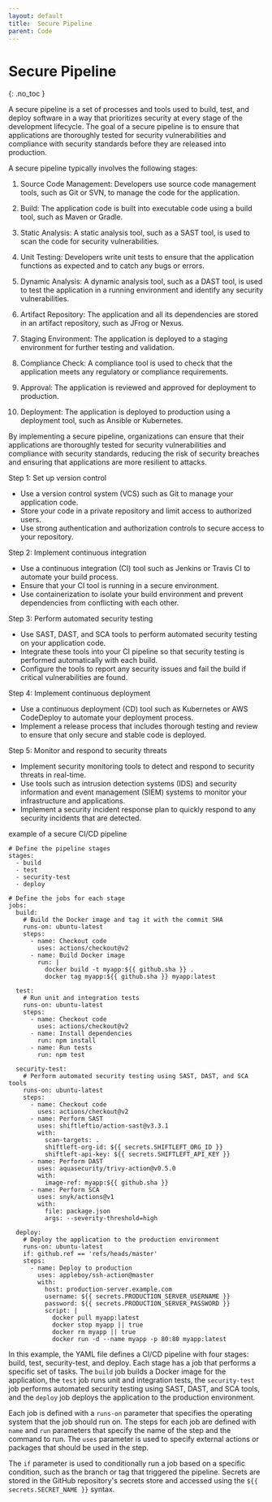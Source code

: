 ```yaml
---
layout: default
title:  Secure Pipeline
parent: Code
---
```


# Secure Pipeline
{: .no_toc }



A secure pipeline is a set of processes and tools used to build, test, and deploy software in a way that prioritizes security at every stage of the development lifecycle. The goal of a secure pipeline is to ensure that applications are thoroughly tested for security vulnerabilities and compliance with security standards before they are released into production.


A secure pipeline typically involves the following stages:

1. Source Code Management: Developers use source code management tools, such as Git or SVN, to manage the code for the application.

2. Build: The application code is built into executable code using a build tool, such as Maven or Gradle.

3. Static Analysis: A static analysis tool, such as a SAST tool, is used to scan the code for security vulnerabilities.

4. Unit Testing: Developers write unit tests to ensure that the application functions as expected and to catch any bugs or errors.

5. Dynamic Analysis: A dynamic analysis tool, such as a DAST tool, is used to test the application in a running environment and identify any security vulnerabilities.

6. Artifact Repository: The application and all its dependencies are stored in an artifact repository, such as JFrog or Nexus.

7. Staging Environment: The application is deployed to a staging environment for further testing and validation.

8. Compliance Check: A compliance tool is used to check that the application meets any regulatory or compliance requirements.

9. Approval: The application is reviewed and approved for deployment to production.

10. Deployment: The application is deployed to production using a deployment tool, such as Ansible or Kubernetes.

By implementing a secure pipeline, organizations can ensure that their applications are thoroughly tested for security vulnerabilities and compliance with security standards, reducing the risk of security breaches and ensuring that applications are more resilient to attacks.






Step 1: Set up version control

* Use a version control system (VCS) such as Git to manage your application code.
* Store your code in a private repository and limit access to authorized users.
* Use strong authentication and authorization controls to secure access to your repository.

Step 2: Implement continuous integration

* Use a continuous integration (CI) tool such as Jenkins or Travis CI to automate your build process.
* Ensure that your CI tool is running in a secure environment.
* Use containerization to isolate your build environment and prevent dependencies from conflicting with each other.

Step 3: Perform automated security testing

* Use SAST, DAST, and SCA tools to perform automated security testing on your application code.
* Integrate these tools into your CI pipeline so that security testing is performed automatically with each build.
* Configure the tools to report any security issues and fail the build if critical vulnerabilities are found.

Step 4: Implement continuous deployment

* Use a continuous deployment (CD) tool such as Kubernetes or AWS CodeDeploy to automate your deployment process.
* Implement a release process that includes thorough testing and review to ensure that only secure and stable code is deployed.

Step 5: Monitor and respond to security threats

* Implement security monitoring tools to detect and respond to security threats in real-time.
* Use tools such as intrusion detection systems (IDS) and security information and event management (SIEM) systems to monitor your infrastructure and applications.
* Implement a security incident response plan to quickly respond to any security incidents that are detected.


example of a secure CI/CD pipeline


```
# Define the pipeline stages
stages:
  - build
  - test
  - security-test
  - deploy

# Define the jobs for each stage
jobs:
  build:
    # Build the Docker image and tag it with the commit SHA
    runs-on: ubuntu-latest
    steps:
      - name: Checkout code
        uses: actions/checkout@v2
      - name: Build Docker image
        run: |
          docker build -t myapp:${{ github.sha }} .
          docker tag myapp:${{ github.sha }} myapp:latest

  test:
    # Run unit and integration tests
    runs-on: ubuntu-latest
    steps:
      - name: Checkout code
        uses: actions/checkout@v2
      - name: Install dependencies
        run: npm install
      - name: Run tests
        run: npm test

  security-test:
    # Perform automated security testing using SAST, DAST, and SCA tools
    runs-on: ubuntu-latest
    steps:
      - name: Checkout code
        uses: actions/checkout@v2
      - name: Perform SAST
        uses: shiftleftio/action-sast@v3.3.1
        with:
          scan-targets: .
          shiftleft-org-id: ${{ secrets.SHIFTLEFT_ORG_ID }}
          shiftleft-api-key: ${{ secrets.SHIFTLEFT_API_KEY }}
      - name: Perform DAST
        uses: aquasecurity/trivy-action@v0.5.0
        with:
          image-ref: myapp:${{ github.sha }}
      - name: Perform SCA
        uses: snyk/actions@v1
        with:
          file: package.json
          args: --severity-threshold=high

  deploy:
    # Deploy the application to the production environment
    runs-on: ubuntu-latest
    if: github.ref == 'refs/heads/master'
    steps:
      - name: Deploy to production
        uses: appleboy/ssh-action@master
        with:
          host: production-server.example.com
          username: ${{ secrets.PRODUCTION_SERVER_USERNAME }}
          password: ${{ secrets.PRODUCTION_SERVER_PASSWORD }}
          script: |
            docker pull myapp:latest
            docker stop myapp || true
            docker rm myapp || true
            docker run -d --name myapp -p 80:80 myapp:latest
```



In this example, the YAML file defines a CI/CD pipeline with four stages: build, test, security-test, and deploy. Each stage has a job that performs a specific set of tasks. The `build` job builds a Docker image for the application, the `test` job runs unit and integration tests, the `security-test` job performs automated security testing using SAST, DAST, and SCA tools, and the `deploy` job deploys the application to the production environment.

Each job is defined with a `runs-on` parameter that specifies the operating system that the job should run on. The steps for each job are defined with `name` and `run` parameters that specify the name of the step and the command to run. The `uses` parameter is used to specify external actions or packages that should be used in the step.

The `if` parameter is used to conditionally run a job based on a specific condition, such as the branch or tag that triggered the pipeline. Secrets are stored in the GitHub repository's secrets store and accessed using the `${{ secrets.SECRET_NAME }}` syntax.


